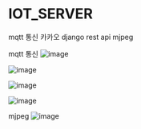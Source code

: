 # IOT_SERVER

mqtt 통신
카카오 
django rest api
mjpeg


mqtt 통신
![image](https://github.com/eunjijen/IOT_SERVER/assets/75493219/64b5bda6-6c44-4f8d-b009-f3d89152e403)

![image](https://github.com/eunjijen/IOT_SERVER/assets/75493219/55c722b8-f016-4e3e-bc2c-92940d9f15f5)


![image](https://github.com/eunjijen/IOT_SERVER/assets/75493219/45c1a334-a764-44ea-9e6c-dafb4764b2a7)


![image](https://github.com/eunjijen/IOT_SERVER/assets/75493219/afe41a12-35df-4815-9cec-d10149c6cb15)

mjpeg
![image](https://github.com/eunjijen/IOT_SERVER/assets/75493219/7bf83d57-b295-4d24-8fb1-1eebc26acc6f)
